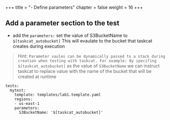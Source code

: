 +++
title = "- Define parameters"
chapter = false
weight = 16
+++

## Add a parameter section to the test

* add the `parameters:` set the value of S3BucketName to `$[taskcat_autobucket]` This will evaulate to the bucket that taskcat creates during execution

> Hint: `Parameter vaules can be dynamically passed to a stack during creation when testing with taskcat. For example: By specifing $[taskcat_autobucket]` as the value of `S3BucketName` we can instruct taskcat to replace value with the name of the bucket that will be created at runtime

```
tests:
  mytest:
    template: templates/lab1.template.yaml
    regions:
    - us-east-1
    parameters: 
      S3BucketName: '$[taskcat_autobucket]'
```

